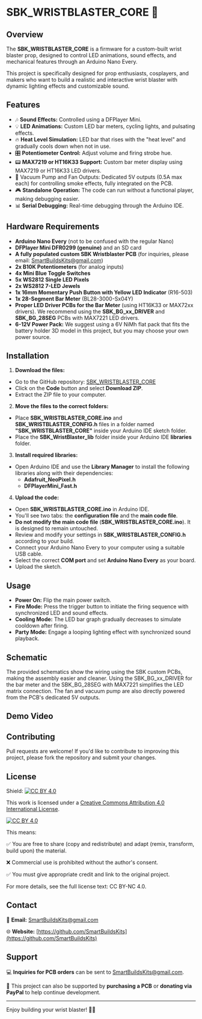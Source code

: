 # SBK_WRISTBLASTER_CORE 🚀

## Overview

The **SBK_WRISTBLASTER_CORE** is a firmware for a custom-built wrist blaster prop, designed to control LED animations, sound effects, and mechanical features through an Arduino Nano Every.

This project is specifically designed for prop enthusiasts, cosplayers, and makers who want to build a realistic and interactive wrist blaster with dynamic lighting effects and customizable sound.

## Features

- 🎶 **Sound Effects:** Controlled using a DFPlayer Mini.
- 💡 **LED Animations:** Custom LED bar meters, cycling lights, and pulsating effects.
- 🔥 **Heat Level Simulation:** LED bar that rises with the "heat level" and gradually cools down when not in use.
- 🎛 **Potentiometer Control:** Adjust volume and firing strobe hue.
- 📟 **MAX7219 or HT16K33 Support:** Custom bar meter display using MAX7219 or HT16K33 LED drivers.
- 💨 Vacuum Pump and Fan Outputs: Dedicated 5V outputs (0.5A max each) for controlling smoke effects, fully integrated on the PCB.
- 🎮 **Standalone Operation:** The code can run without a functional player, making debugging easier.
- 📊 **Serial Debugging:** Real-time debugging through the Arduino IDE.

## Hardware Requirements

- **Arduino Nano Every** (not to be confused with the regular Nano)
- **DFPlayer Mini DFR0299 (genuine)** and an SD card
- **A fully populated custom SBK Wristblaster PCB** (for inquiries, please email: [SmartBuildsKits@gmail.com](mailto:SmartBuildsKits@gmail.com))
- **2x B10K Potentiometers** (for analog inputs)
- **4x Mini Blue Toggle Switches**
- **5x WS2812 Single LED Pixels**
- **2x WS2812 7-LED Jewels**
- **1x 16mm Momentary Push Button with Yellow LED Indicator** (R16-503)
- **1x 28-Segment Bar Meter** (BL28-3000-Sx04Y)
- **Proper LED Driver PCBs for the Bar Meter** (using HT16K33 or MAX72xx drivers). We recommend using the **SBK_BG_xx_DRIVER** and **SBK_BG_28SEG** PCBs with MAX7221 LED drivers.
- **6-12V Power Pack:** We suggest using a 6V NiMh flat pack that fits the battery holder 3D model in this project, but you may choose your own power source.

## Installation

1. **Download the files:**

- Go to the GitHub repository: [SBK_WRISTBLASTER_CORE](https://github.com/SmartBuildsKits/SBK_WRISTBLASTER_CORE)
- Click on the **Code** button and select **Download ZIP**.
- Extract the ZIP file to your computer.

2. **Move the files to the correct folders:**

- Place **SBK_WRISTBLASTER_CORE.ino** and **SBK_WRISTBLASTER_CONFIG.h** files in a folder named **"SBK_WRISTBLASTER_CORE"** inside your Arduino IDE sketch folder.
- Place the **SBK_WristBlaster_lib** folder inside your Arduino IDE **libraries** folder.

3. **Install required libraries:**

- Open Arduino IDE and use the **Library Manager** to install the following libraries along with their dependencies:
    - **Adafruit_NeoPixel.h**
    - **DFPlayerMini_Fast.h**

4. **Upload the code:**

- Open **SBK_WRISTBLASTER_CORE.ino** in Arduino IDE.
- You'll see two tabs: the **configuration file** and the **main code file**.
- **Do not modify the main code file** (**SBK_WRISTBLASTER_CORE.ino**). It is designed to remain untouched.
- Review and modify your settings in **SBK_WRISTBLASTER_CONFIG.h** according to your build.
- Connect your Arduino Nano Every to your computer using a suitable USB cable.
- Select the correct **COM port** and set **Arduino Nano Every** as your board.
- Upload the sketch.

## Usage

- **Power On:** Flip the main power switch.
- **Fire Mode:** Press the trigger button to initiate the firing sequence with synchronized LED and sound effects.
- **Cooling Mode:** The LED bar graph gradually decreases to simulate cooldown after firing.
- **Party Mode:** Engage a looping lighting effect with synchronized sound playback.

## Schematic

The provided schematics show the wiring using the SBK custom PCBs, making the assembly easier and cleaner. Using the SBK_BG_xx_DRIVER for the bar meter and the SBK_BG_28SEG with MAX7221 simplifies the LED matrix connection. The fan and vacuum pump are also directly powered from the PCB's dedicated 5V outputs.

## Demo Video



## Contributing

Pull requests are welcome! If you'd like to contribute to improving this project, please fork the repository and submit your changes.

## License

Shield: [![CC BY 4.0][cc-by-shield]][cc-by]

This work is licensed under a
[Creative Commons Attribution 4.0 International License][cc-by].

[![CC BY 4.0][cc-by-image]][cc-by]

[cc-by]: http://creativecommons.org/licenses/by/4.0/
[cc-by-image]: https://i.creativecommons.org/l/by/4.0/88x31.png
[cc-by-shield]: https://img.shields.io/badge/License-CC%20BY%204.0-lightgrey.svg

This means:

✅ You are free to share (copy and redistribute) and adapt (remix, transform, build upon) the material.

❌ Commercial use is prohibited without the author's consent.

✅ You must give appropriate credit and link to the original project.

For more details, see the full license text: CC BY-NC 4.0.

## Contact

📧 **Email:** [SmartBuildsKits@gmail.com](mailto:SmartBuildsKits@gmail.com)

🌐 **Website:** [https://github.com/SmartBuildsKits](https://github.com/SmartBuildsKits)

## Support

💻 **Inquiries for PCB orders** can be sent to [SmartBuildsKits@gmail.com](mailto:SmartBuildsKits@gmail.com).

💸 This project can also be supported by **purchasing a PCB** or **donating via PayPal** to help continue development.

---

Enjoy building your wrist blaster! 🚀💥

